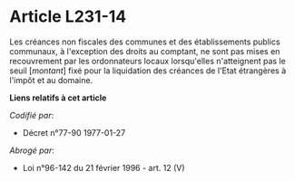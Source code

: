 # Article L231-14

Les créances non fiscales des communes et des établissements publics communaux, à l'exception des droits au comptant, ne sont
pas mises en recouvrement par les ordonnateurs locaux lorsqu'elles n'atteignent pas le seuil [*montant*] fixé pour la
liquidation des créances de l'Etat étrangères à l'impôt et au domaine.

**Liens relatifs à cet article**

_Codifié par_:

  - Décret n°77-90 1977-01-27

_Abrogé par_:

  - Loi n°96-142 du 21 février 1996 - art. 12 (V)
